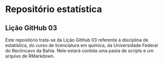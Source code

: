 # Repositório estatística
## Lição GitHub 03
Este repositório trata-se da Lição GitHub 03 referente à disciplina de estatística, do curso de licenciatura em química, da Universidade Federal do Recôncavo da Bahia. Nele estará contida uma pasta de scripts e um arquivo de RMarkdown.


